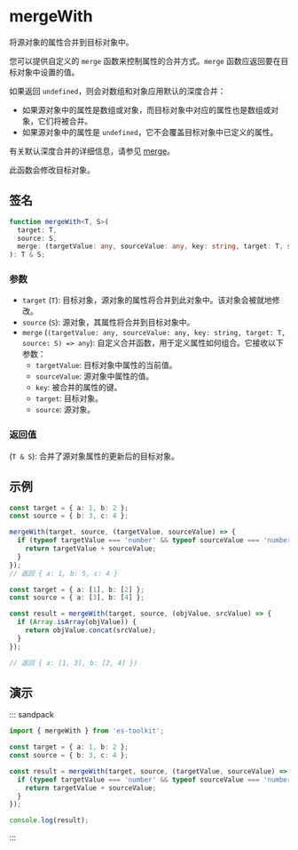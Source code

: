# mergeWith

将源对象的属性合并到目标对象中。

您可以提供自定义的 `merge` 函数来控制属性的合并方式。`merge` 函数应返回要在目标对象中设置的值。

如果返回 `undefined`，则会对数组和对象应用默认的深度合并：

- 如果源对象中的属性是数组或对象，而目标对象中对应的属性也是数组或对象，它们将被合并。
- 如果源对象中的属性是 `undefined`，它不会覆盖目标对象中已定义的属性。

有关默认深度合并的详细信息，请参见 [merge](./merge.md)。

此函数会修改目标对象。

## 签名

```typescript
function mergeWith<T, S>(
  target: T,
  source: S,
  merge: (targetValue: any, sourceValue: any, key: string, target: T, source: S) => any
): T & S;
```

### 参数

- `target` (`T`): 目标对象，源对象的属性将合并到此对象中。该对象会被就地修改。
- `source` (`S`): 源对象，其属性将合并到目标对象中。
- `merge` (`(targetValue: any, sourceValue: any, key: string, target: T, source: S) => any`): 自定义合并函数，用于定义属性如何组合。它接收以下参数：
  - `targetValue`: 目标对象中属性的当前值。
  - `sourceValue`: 源对象中属性的值。
  - `key`: 被合并的属性的键。
  - `target`: 目标对象。
  - `source`: 源对象。

### 返回值

(`T & S`): 合并了源对象属性的更新后的目标对象。

## 示例

```typescript
const target = { a: 1, b: 2 };
const source = { b: 3, c: 4 };

mergeWith(target, source, (targetValue, sourceValue) => {
  if (typeof targetValue === 'number' && typeof sourceValue === 'number') {
    return targetValue + sourceValue;
  }
});
// 返回 { a: 1, b: 5, c: 4 }

const target = { a: [1], b: [2] };
const source = { a: [3], b: [4] };

const result = mergeWith(target, source, (objValue, srcValue) => {
  if (Array.isArray(objValue)) {
    return objValue.concat(srcValue);
  }
});

// 返回 { a: [1, 3], b: [2, 4] })
```

## 演示

::: sandpack

```typescript
import { mergeWith } from 'es-toolkit';

const target = { a: 1, b: 2 };
const source = { b: 3, c: 4 };

const result = mergeWith(target, source, (targetValue, sourceValue) => {
  if (typeof targetValue === 'number' && typeof sourceValue === 'number') {
    return targetValue + sourceValue;
  }
});

console.log(result);
```

:::
